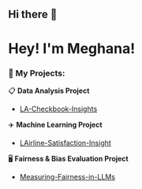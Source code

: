 ## Hi there 👋

<!--
**meghananekkanti25/meghananekkanti25** is a ✨ _special_ ✨ repository because its `README.md` (this file) appears on your GitHub profile.

Here are some ideas to get you started:

- 🔭 I’m currently working on ...
- 🌱 I’m currently learning ...
- 👯 I’m looking to collaborate on ...
- 🤔 I’m looking for help with ...
- 💬 Ask me about ...
- 📫 How to reach me: ...
- 😄 Pronouns: ...
- ⚡ Fun fact: ...
-->

# Hey! I'm Meghana!

### 🚀 My Projects:

📋 **Data Analysis Project**  
- [LA-Checkbook-Insights](https://github.com/meghananekkanti25/LA-Checkbook-Insights?tab=readme-ov-file#-la-checkbook-insights)  

✈️ **Machine Learning Project**  
- [LAirline-Satisfaction-Insight]([https://github.com/meghananekkanti25/LA-Checkbook-Insights?tab=readme-ov-file#-la-checkbook-insights](https://github.com/meghananekkanti25/Airline-Customer-Satisfaction))  

🖥️ **Fairness & Bias Evaluation Project**  
- [Measuring-Fairness-in-LLMs]([https://github.com/meghananekkanti25/LA-Checkbook-Insights?tab=readme-ov-file#-la-checkbook-insights](https://github.com/meghananekkanti25/Measuring-Fairness-in-LLMs))  

